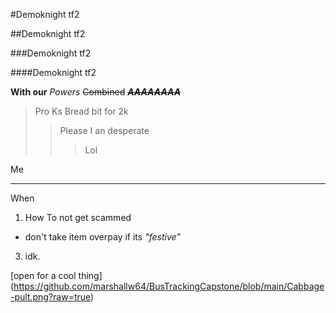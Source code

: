 #Demoknight tf2 

##Demoknight tf2 

###Demoknight tf2  

####Demoknight tf2 

**With our** _Powers_ ~~Combined~~ **_~~AAAAAAAA~~_**
>Pro Ks Bread bit for 2k
>>Please I an desperate
>>>Lol 

Me 

___
When  

1. How To not get scammed
 - don't take item overpay if its _"festive"_
3. idk.

[open for a cool thing] (https://github.com/marshallw64/BusTrackingCapstone/blob/main/Cabbage-pult.png?raw=true) 
